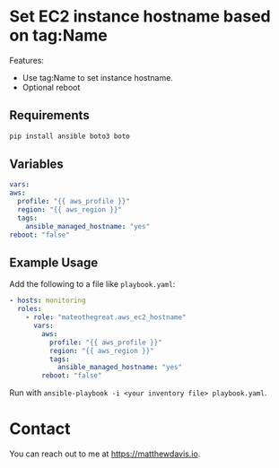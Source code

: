 # Set EC2 instance hostname based on tag:Name

Features:

* Use tag:Name to set instance hostname.
* Optional reboot

## Requirements

```bash
pip install ansible boto3 boto
```
## Variables

```yaml
vars:
aws:
  profile: "{{ aws_profile }}"
  region: "{{ aws_region }}"
  tags:
    ansible_managed_hostname: "yes"
reboot: "false"
```

## Example Usage

Add the following to a file like `playbook.yaml`:

```yaml
- hosts: monitoring
  roles:
    - role: "mateothegreat.aws_ec2_hostname"
      vars:
        aws:
          profile: "{{ aws_profile }}"
          region: "{{ aws_region }}"
          tags:
            ansible_managed_hostname: "yes"
        reboot: "false"
```

Run with `ansible-playbook -i <your inventory file> playbook.yaml`.

# Contact

You can reach out to me at https://matthewdavis.io.

